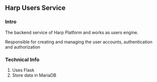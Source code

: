 ## Harp Users Service

### Intro
The backend service of Harp Platform and works as users engine.

Responsible for creating and managing the user accounts, authentication and authorization

### Technical Info
1. Uses Flask
2. Store data in MariaDB

